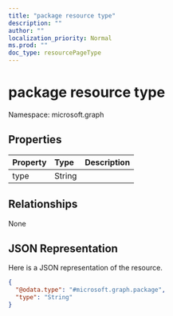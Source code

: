 ```yaml
---
title: "package resource type"
description: ""
author: ""
localization_priority: Normal
ms.prod: ""
doc_type: resourcePageType
---
```


# package resource type


Namespace: microsoft.graph



## Properties
|Property|Type|Description|
|:---|:---|:---|
|type|String||

## Relationships
None

## JSON Representation
Here is a JSON representation of the resource.
<!-- {
  "blockType": "resource",
  "@odata.type": "microsoft.graph.package"
}
-->
``` json
{
  "@odata.type": "#microsoft.graph.package",
  "type": "String"
}
```

